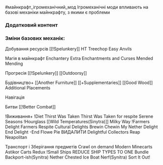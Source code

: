 #майнкрафт_ігромеханічний_мод 
Ігромеханічні моди впливають на базові механіки майнкрафту, з якими є проблеми

### Додатковий контент

### Зміни базових механік:

Добування ресурсів
[[!Spelunkery]]
HT Treechop
Easy Anvils


Магія в майнкрафт
	Enchantery
	Extra Enchantments and Curses
	Mended Mending

Прогресія
[[!Spelunkery]]
[[Outdoorsy]]

Будівництво+
	[[Another Furniture]]
	[[+Supplementaries]]
	[[Good Wood]]
	Additional Placements

Навігація

Битви
[[!Better Combat]]

!Виживання+
	!Diet
	Thirst Was Taken
	Thirst Was Taken for respite
	Serene Seasons
	!Hourglass
	[[Wild Temperatures(Sinytra)]]
	Milky Way
	!Farmers Delight
		Farmers Respite
		Cultural Delights
		Brewin Chewin
		My Nether Delight
		End Delight -End Flowe Pie ВИДАЛИТИ
		Delightful
		Collectors Reap
	Neapolitan

Транспорт і Зберігання предметів
	Crawl on demand
	Modern Minecarts
	Astikor Carts Redux
	!Small Ships REDUCE SHIP TYPES TO ONE
	Bundle Backport-ish(Synitra)
	Nether Chested
	Ice Boat Nerf(Synitra)
	Sort It Out!